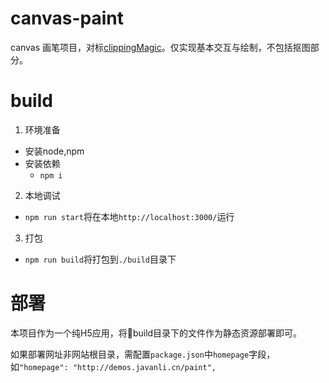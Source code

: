 # canvas-paint
canvas 画笔项目，对标[clippingMagic](https://clippingmagic.com/)。仅实现基本交互与绘制，不包括抠图部分。

# build
1. 环境准备
  * 安装node,npm
  * 安装依赖
    * `npm i`
2. 本地调试
  * `npm run start`将在本地`http://localhost:3000/`运行
3. 打包
  * `npm run build`将打包到`./build`目录下

# 部署
本项目作为一个纯H5应用，将build目录下的文件作为静态资源部署即可。

如果部署网址非网站根目录，需配置`package.json`中`homepage`字段，如`"homepage": "http://demos.javanli.cn/paint",`
